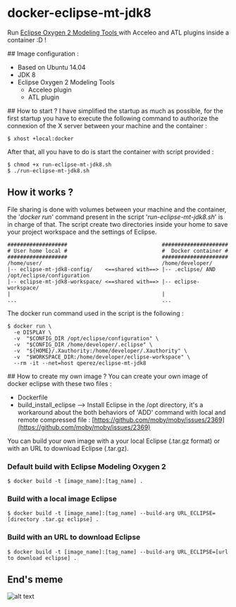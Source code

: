 # docker-eclipse-mt-jdk8

Run [Eclipse Oxygen 2 Modeling Tools ](https://www.eclipse.org/downloads/packages/release/Oxygen/2) with Acceleo and ATL plugins inside a container :D !


## Image configuration :
* Based on Ubuntu 14.04
* JDK 8
* Eclipse Oxygen 2 Modeling Tools 
    * Acceleo plugin
    * ATL plugin
    
## How to start ? 
I have simplified the startup as much as possible,
for the first startup you have to execute the following command to authorize 
the connexion of the X server between your machine and the container : 
```shell
$ xhost +local:docker
```

After that, all you have to do is start the container with script provided : 
```shell
$ chmod +x run-eclipse-mt-jdk8.sh
$ ./run-eclipse-mt-jdk8.sh
```

## How it works ?  
File sharing is done with volumes between your machine and the container, 
the '_docker run_' command present in the script '_run-eclipse-mt-jdk8.sh_' is in charge of that.
The script create two directories inside your home to save your project workspace and the settings of Eclipse.
```shell
###################                              #####################
# User home local #                              #  Docker container #
###################                              #####################
/home/user/                                      /home/developer/
|-- eclipse-mt-jdk8-config/    <==shared with==> |-- .eclipse/ AND /opt/eclipse/configuration 
|-- eclipse-mt-jdk8-workspace/ <==shared with==> |-- eclipse-workspace/
|                                                |
...                                              ...
```
The docker run command used in the script is the following :
 ```shell
 $ docker run \
   -e DISPLAY \
   -v  "$CONFIG_DIR /opt/eclipse/configuration" \
   -v  "$CONFIG_DIR /home/developer/.eclipse" \
   -v  "${HOME}/.Xauthority:/home/developer/.Xauthority" \
   -v  "$WORKSPACE_DIR:/home/developer/eclipse-workspace" \
   --rm -it --net=host qperez/eclipse-mt-jdk8
 ```


## How to create my own image ? 
You can create your own image of docker eclipse with these two files : 
* Dockerfile
* build_install_eclipse --> Install Eclipse in the /opt directory, it's a workaround about the both
behaviors of 'ADD' command with local and remote compressed file : [https://github.com/moby/moby/issues/2369](https://github.com/moby/moby/issues/2369)

You can build your own image with a your local Eclipse (.tar.gz format) or with an URL to download
Eclipse (.tar.gz).

### Default build with Eclipse Modeling Oxygen 2
 ```shell
$ docker build -t [image_name]:[tag_name] .
 ```

### Build with a local image Eclipse
 ```shell
$ docker build -t [image_name]:[tag_name] --build-arg URL_ECLIPSE=[directory .tar.gz eclipse] .
 ```

### Build with an URL to download Eclipse
 ```shell
$ docker build -t [image_name]:[tag_name] --build-arg URL_ECLIPSE=[url to download eclipse] .
 ```

## End's meme
![alt text](http://blog.cloud66.com/content/images/2015/05/56291573.jpg)